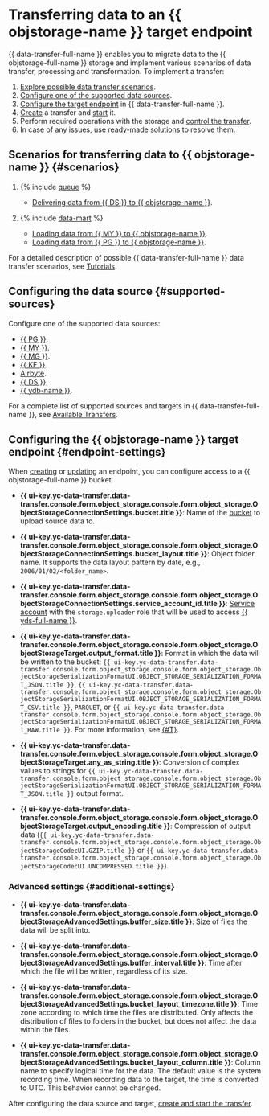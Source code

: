 # Transferring data to an {{ objstorage-name }} target endpoint

{{ data-transfer-full-name }} enables you to migrate data to the {{ objstorage-full-name }} storage and implement various scenarios of data transfer, processing and transformation. To implement a transfer:

1. [Explore possible data transfer scenarios](#scenarios).
1. [Configure one of the supported data sources](#supported-sources).
1. [Configure the target endpoint](#endpoint-settings) in {{ data-transfer-full-name }}.
1. [Create](../../transfer.md#create) a transfer and [start](../../transfer.md#activate) it.
1. Perform required operations with the storage and [control the transfer](../../monitoring.md).
1. In case of any issues, [use ready-made solutions](../../../../data-transfer/troubleshooting/index.md) to resolve them.

## Scenarios for transferring data to {{ objstorage-name }} {#scenarios}

1. {% include [queue](../../../../_includes/data-transfer/scenario-captions/queue.md) %}
   * [Delivering data from {{ DS }} to {{ objstorage-name }}](../../../tutorials/yds-to-objstorage.md).

1. {% include [data-mart](../../../../_includes/data-transfer/scenario-captions/storage.md) %}

   * [Loading data from {{ MY }} to {{ objstorage-name }}](../../../tutorials/mmy-objs-migration.md).
   * [Loading data from {{ PG }} to {{ objstorage-name }}](../../../tutorials/mpg-to-objstorage.md).

For a detailed description of possible {{ data-transfer-full-name }} data transfer scenarios, see [Tutorials](../../../tutorials/index.md).

## Configuring the data source {#supported-sources}

Configure one of the supported data sources:

* [{{ PG }}](../source/postgresql.md).
* [{{ MY }}](../source/mysql.md).
* [{{ MG }}](../source/mongodb.md).
* [{{ KF }}](../source/kafka.md).
* [Airbyte](../../../transfer-matrix.md#airbyte).
* [{{ DS }}](../source/data-streams.md).
* [{{ ydb-name }}](../source/ydb.md).

For a complete list of supported sources and targets in {{ data-transfer-full-name }}, see [Available Transfers](../../../transfer-matrix.md).

## Configuring the {{ objstorage-name }} target endpoint {#endpoint-settings}

When [creating](../index.md#create) or [updating](../index.md#update) an endpoint, you can configure access to a {{ objstorage-full-name }} bucket.


* **{{ ui-key.yc-data-transfer.data-transfer.console.form.object_storage.console.form.object_storage.ObjectStorageConnectionSettings.bucket.title }}**: Name of the [bucket](../../../../storage/concepts/bucket.md) to upload source data to.

* **{{ ui-key.yc-data-transfer.data-transfer.console.form.object_storage.console.form.object_storage.ObjectStorageConnectionSettings.bucket_layout.title }}**: Object folder name. It supports the data layout pattern by date, e.g., `2006/01/02/<folder_name>`.

* **{{ ui-key.yc-data-transfer.data-transfer.console.form.object_storage.console.form.object_storage.ObjectStorageConnectionSettings.service_account_id.title }}**: [Service account](../../../../iam/concepts/users/service-accounts.md) with the `storage.uploader` role that will be used to access [{{ yds-full-name }}](../../../../data-streams/).


* **{{ ui-key.yc-data-transfer.data-transfer.console.form.object_storage.console.form.object_storage.ObjectStorageTarget.output_format.title }}**: Format in which the data will be written to the bucket: `{{ ui-key.yc-data-transfer.data-transfer.console.form.object_storage.console.form.object_storage.ObjectStorageSerializationFormatUI.OBJECT_STORAGE_SERIALIZATION_FORMAT_JSON.title }}`, `{{ ui-key.yc-data-transfer.data-transfer.console.form.object_storage.console.form.object_storage.ObjectStorageSerializationFormatUI.OBJECT_STORAGE_SERIALIZATION_FORMAT_CSV.title }}`, `PARQUET`, or `{{ ui-key.yc-data-transfer.data-transfer.console.form.object_storage.console.form.object_storage.ObjectStorageSerializationFormatUI.OBJECT_STORAGE_SERIALIZATION_FORMAT_RAW.title }}`. For more information, see [{#T}](../../../concepts/serializer.md#serializer-s3).

* **{{ ui-key.yc-data-transfer.data-transfer.console.form.object_storage.console.form.object_storage.ObjectStorageTarget.any_as_string.title }}**: Conversion of complex values to strings for `{{ ui-key.yc-data-transfer.data-transfer.console.form.object_storage.console.form.object_storage.ObjectStorageSerializationFormatUI.OBJECT_STORAGE_SERIALIZATION_FORMAT_JSON.title }}` output format.

* **{{ ui-key.yc-data-transfer.data-transfer.console.form.object_storage.console.form.object_storage.ObjectStorageTarget.output_encoding.title }}**: Compression of output data (`{{ ui-key.yc-data-transfer.data-transfer.console.form.object_storage.console.form.object_storage.ObjectStorageCodecUI.GZIP.title }}` or `{{ ui-key.yc-data-transfer.data-transfer.console.form.object_storage.console.form.object_storage.ObjectStorageCodecUI.UNCOMPRESSED.title }}`).

### Advanced settings {#additional-settings}

* **{{ ui-key.yc-data-transfer.data-transfer.console.form.object_storage.console.form.object_storage.ObjectStorageAdvancedSettings.buffer_size.title }}**: Size of files the data will be split into.

* **{{ ui-key.yc-data-transfer.data-transfer.console.form.object_storage.console.form.object_storage.ObjectStorageAdvancedSettings.buffer_interval.title }}**: Time after which the file will be written, regardless of its size.

* **{{ ui-key.yc-data-transfer.data-transfer.console.form.object_storage.console.form.object_storage.ObjectStorageAdvancedSettings.bucket_layout_timezone.title }}**: Time zone according to which time the files are distributed. Only affects the distribution of files to folders in the bucket, but does not affect the data within the files.

* **{{ ui-key.yc-data-transfer.data-transfer.console.form.object_storage.console.form.object_storage.ObjectStorageAdvancedSettings.bucket_layout_column.title }}**: Column name to specify logical time for the data. The default value is the system recording time. When recording data to the target, the time is converted to UTC. This behavior cannot be changed.

After configuring the data source and target, [create and start the transfer](../../transfer.md#create).